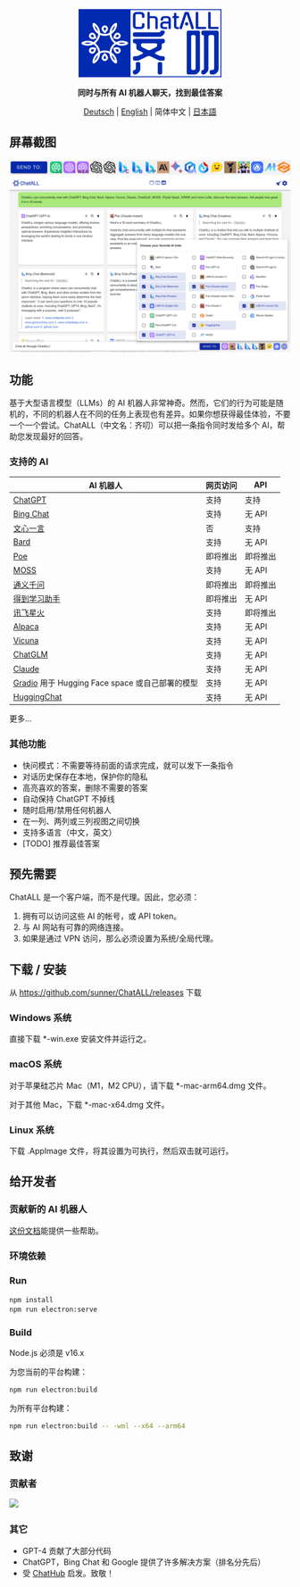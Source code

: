 <div align="center">
   <img src="src/assets/logo-cover.png" width=256></img>
   <p><strong>同时与所有 AI 机器人聊天，找到最佳答案</strong></p>

[Deutsch](README_DE-DE.md) | [English](README.md) | 简体中文 | [日本語](README_JA-JP.md)

</div>

## 屏幕截图

![Screenshot](screenshots/screenshot-2.png?raw=true)
![Screenshot](screenshots/screenshot-1.png?raw=true)

## 功能

基于大型语言模型（LLMs）的 AI 机器人非常神奇。然而，它们的行为可能是随机的，不同的机器人在不同的任务上表现也有差异。如果你想获得最佳体验，不要一个一个尝试。ChatALL（中文名：齐叨）可以把一条指令同时发给多个 AI，帮助您发现最好的回答。

### 支持的 AI

| AI 机器人                                                               | 网页访问 | API      |
| ----------------------------------------------------------------------- | -------- | -------- |
| [ChatGPT](https://chat.openai.com)                                      | 支持     | 支持     |
| [Bing Chat](https://www.bing.com/new)                                   | 支持     | 无 API   |
| [文心一言](https://yiyan.baidu.com/)                                    | 否       | 支持     |
| [Bard](https://bard.google.com/)                                        | 支持     | 无 API   |
| [Poe](https://poe.com/)                                                 | 即将推出 | 即将推出 |
| [MOSS](https://moss.fastnlp.top/)                                       | 支持     | 无 API   |
| [通义千问](http://tongyi.aliyun.com/)                                   | 即将推出 | 即将推出 |
| [得到学习助手](https://ai.dedao.cn/)                                    | 即将推出 | 无 API   |
| [讯飞星火](http://xinghuo.xfyun.cn/)                                    | 支持     | 即将推出 |
| [Alpaca](https://crfm.stanford.edu/2023/03/13/alpaca.html)              | 支持     | 无 API   |
| [Vicuna](https://lmsys.org/blog/2023-03-30-vicuna/)                     | 支持     | 无 API   |
| [ChatGLM](https://chatglm.cn/blog)                                      | 支持     | 无 API   |
| [Claude](https://www.anthropic.com/index/introducing-claude)            | 支持     | 无 API   |
| [Gradio](httpps://gradio.app/) 用于 Hugging Face space 或自己部署的模型 | 支持     | 无 API   |
| [HuggingChat](https://huggingface.co/chat/)                             | 支持     | 无 API   |

更多...

### 其他功能

- 快问模式：不需要等待前面的请求完成，就可以发下一条指令
- 对话历史保存在本地，保护你的隐私
- 高亮喜欢的答案，删除不需要的答案
- 自动保持 ChatGPT 不掉线
- 随时启用/禁用任何机器人
- 在一列、两列或三列视图之间切换
- 支持多语言（中文，英文）
- [TODO] 推荐最佳答案

## 预先需要

ChatALL 是一个客户端，而不是代理。因此，您必须：

1. 拥有可以访问这些 AI 的帐号，或 API token。
2. 与 AI 网站有可靠的网络连接。
3. 如果是通过 VPN 访问，那么必须设置为系统/全局代理。

## 下载 / 安装

从 https://github.com/sunner/ChatALL/releases 下载

### Windows 系统

直接下载 \*-win.exe 安装文件并运行之。

### macOS 系统

对于苹果硅芯片 Mac（M1，M2 CPU），请下载 \*-mac-arm64.dmg 文件。

对于其他 Mac，下载 \*-mac-x64.dmg 文件。

### Linux 系统

下载 .AppImage 文件，将其设置为可执行，然后双击就可运行。

## 给开发者

### 贡献新的 AI 机器人

[这份文档](https://github.com/sunner/ChatALL/wiki/%E5%A6%82%E4%BD%95%E6%B7%BB%E5%8A%A0%E4%B8%80%E4%B8%AA%E6%96%B0%E7%9A%84-AI-%E5%AF%B9%E8%AF%9D%E6%9C%BA%E5%99%A8%E4%BA%BA)能提供一些帮助。

### 环境依赖

### Run

```bash
npm install
npm run electron:serve
```

### Build

Node.js 必须是 v16.x

为您当前的平台构建：

```bash
npm run electron:build
```

为所有平台构建：

```bash
npm run electron:build -- -wml --x64 --arm64
```

## 致谢

### 贡献者

<a href="https://github.com/sunner/ChatALL/graphs/contributors">
  <img src="https://contrib.rocks/image?repo=sunner/ChatALL" />
</a>

### 其它

- GPT-4 贡献了大部分代码
- ChatGPT，Bing Chat 和 Google 提供了许多解决方案（排名分先后）
- 受 [ChatHub](https://github.com/chathub-dev/chathub) 启发。致敬！
